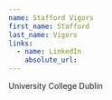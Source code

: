 ```yaml
---
name: Stafford Vigors
first_name: Stafford
last_name: Vigors
links:
  - name: LinkedIn
    absolute_url: 
---
```

University College Dublin
